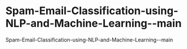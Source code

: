 # Spam-Email-Classification-using-NLP-and-Machine-Learning--main
Spam-Email-Classification-using-NLP-and-Machine-Learning--main
